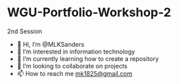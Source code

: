 # WGU-Portfolio-Workshop-2
2nd Session
- 👋 Hi, I’m @MLKSanders
- 👀 I’m interested in information technology
- 🌱 I’m currently learning how to create a repository
- 💞️ I’m looking to collaborate on projects
- 📫 How to reach me mk1825@gmail.com

<!---
MLKSanders/MLKSanders is a ✨ special ✨ repository because its `README.md` (this file) appears on your GitHub profile.
You can click the Preview link to take a look at your changes.
--->
